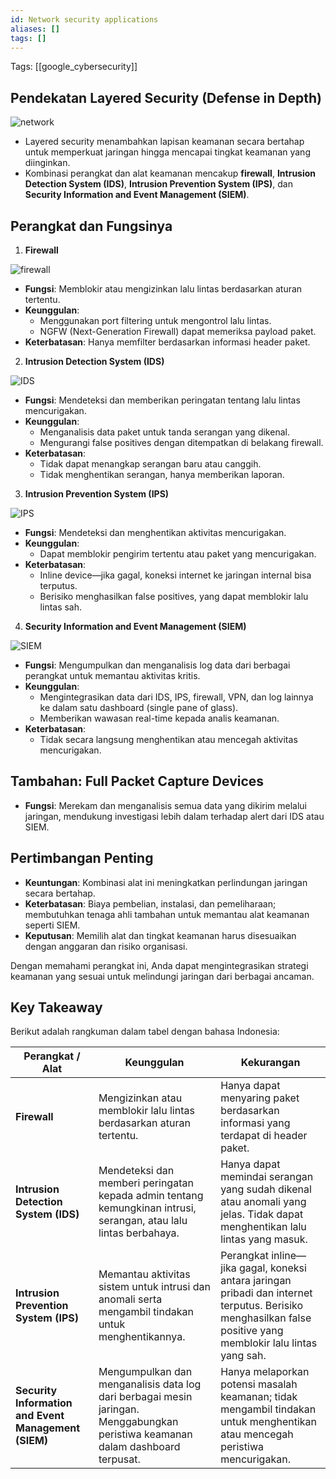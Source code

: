 ```yaml
---
id: Network security applications
aliases: []
tags: []
---
```


Tags: [[google_cybersecurity]]

## Pendekatan Layered Security (Defense in Depth)

![network](https://d3c33hcgiwev3.cloudfront.net/imageAssetProxy.v1/4ENRXSswQSOsOrKt9KyG6A_06fe04a8d10846ba811fe89a969642f1_CS_R-055_Firewall-IDS-and-IPS.png?expiry=1735084800000&hmac=cuq9P8xy1dOPdDytYyNz_sUZFRDtwiyfNqCDzDB-vBY)

- Layered security menambahkan lapisan keamanan secara bertahap untuk memperkuat jaringan hingga mencapai tingkat keamanan yang diinginkan.
- Kombinasi perangkat dan alat keamanan mencakup **firewall**, **Intrusion Detection System (IDS)**, **Intrusion Prevention System (IPS)**, dan **Security Information and Event Management (SIEM)**.

## Perangkat dan Fungsinya

1. **Firewall**

![firewall](https://d3c33hcgiwev3.cloudfront.net/imageAssetProxy.v1/dSLcIcXBSw-kw-9kzEwhAw_284c8540dab14a9e911296471c71d2f1_CS_R-055_Firewall.png?expiry=1735084800000&hmac=aP4t2gYHwlxd4EdmfGHrQKmaCdh5l0bsAPpFtt5lrp8)

- **Fungsi**: Memblokir atau mengizinkan lalu lintas berdasarkan aturan tertentu.
- **Keunggulan**:
  - Menggunakan port filtering untuk mengontrol lalu lintas.
  - NGFW (Next-Generation Firewall) dapat memeriksa payload paket.
- **Keterbatasan**: Hanya memfilter berdasarkan informasi header paket.

2. **Intrusion Detection System (IDS)**

![IDS](https://d3c33hcgiwev3.cloudfront.net/imageAssetProxy.v1/5hPelJ74TwaKusUY4ZEkkQ_bcd56306ce904397a352cfe37e28b6f1_CS_R-055_IDS.png?expiry=1735084800000&hmac=xIFePLR2s9kJSlSB7nh0UAjmx9IxPQ_LCbLmNRDfr7o)

- **Fungsi**: Mendeteksi dan memberikan peringatan tentang lalu lintas mencurigakan.
- **Keunggulan**:
  - Menganalisis data paket untuk tanda serangan yang dikenal.
  - Mengurangi false positives dengan ditempatkan di belakang firewall.
- **Keterbatasan**:
  - Tidak dapat menangkap serangan baru atau canggih.
  - Tidak menghentikan serangan, hanya memberikan laporan.

3. **Intrusion Prevention System (IPS)**

![IPS](https://d3c33hcgiwev3.cloudfront.net/imageAssetProxy.v1/sp1NiS2HR3KoLCBP36lq3g_f612a9b5e6cc47b2a9341208200b3ff1_CS_R-055_IPS.png?expiry=1735084800000&hmac=61qwd-xYTnQL-pm37kbgOxDtNEzVOzuwLCe0UZXsmhI)

- **Fungsi**: Mendeteksi dan menghentikan aktivitas mencurigakan.
- **Keunggulan**:
  - Dapat memblokir pengirim tertentu atau paket yang mencurigakan.
- **Keterbatasan**:
  - Inline device—jika gagal, koneksi internet ke jaringan internal bisa terputus.
  - Berisiko menghasilkan false positives, yang dapat memblokir lalu lintas sah.

4. **Security Information and Event Management (SIEM)**

![SIEM](https://d3c33hcgiwev3.cloudfront.net/imageAssetProxy.v1/sTtz1jL8QzCTVyhfvICu1A_ee623d56206843d6823598a8f0e70ef1_eyi2ksdTfw4mJcwZ6NvBKQBg-7CVFr-2tq8qNBLlVbloMUlJsvGdPwkSGEk-5VnBU3eXxe9dF7mGPjvyN2T3nWNKtXtu19K2Ycnbt_rEE5FAE4rbNvixbF_oeU82PyiZWpEVVoTqMf6eQJWl7uRMQyvIWA94vNp88ew46W52Kh7QkFeihWUfB8cQkB5dI5c?expiry=1735084800000&hmac=qrh74hdKii9C89uv8vesQ39b1s2CPaUgI-uRd7IGvF0)

- **Fungsi**: Mengumpulkan dan menganalisis log data dari berbagai perangkat untuk memantau aktivitas kritis.
- **Keunggulan**:
  - Mengintegrasikan data dari IDS, IPS, firewall, VPN, dan log lainnya ke dalam satu dashboard (single pane of glass).
  - Memberikan wawasan real-time kepada analis keamanan.
- **Keterbatasan**:
  - Tidak secara langsung menghentikan atau mencegah aktivitas mencurigakan.

## Tambahan: Full Packet Capture Devices

- **Fungsi**: Merekam dan menganalisis semua data yang dikirim melalui jaringan, mendukung investigasi lebih dalam terhadap alert dari IDS atau SIEM.

## Pertimbangan Penting

- **Keuntungan**: Kombinasi alat ini meningkatkan perlindungan jaringan secara bertahap.
- **Keterbatasan**: Biaya pembelian, instalasi, dan pemeliharaan; membutuhkan tenaga ahli tambahan untuk memantau alat keamanan seperti SIEM.
- **Keputusan**: Memilih alat dan tingkat keamanan harus disesuaikan dengan anggaran dan risiko organisasi.

Dengan memahami perangkat ini, Anda dapat mengintegrasikan strategi keamanan yang sesuai untuk melindungi jaringan dari berbagai ancaman.

## Key Takeaway

Berikut adalah rangkuman dalam tabel dengan bahasa Indonesia:

| **Perangkat / Alat**                                 | **Keunggulan**                                                                                                                  | **Kekurangan**                                                                                                                                                |
| ---------------------------------------------------- | ------------------------------------------------------------------------------------------------------------------------------- | ------------------------------------------------------------------------------------------------------------------------------------------------------------- |
| **Firewall**                                         | Mengizinkan atau memblokir lalu lintas berdasarkan aturan tertentu.                                                             | Hanya dapat menyaring paket berdasarkan informasi yang terdapat di header paket.                                                                              |
| **Intrusion Detection System (IDS)**                 | Mendeteksi dan memberi peringatan kepada admin tentang kemungkinan intrusi, serangan, atau lalu lintas berbahaya.               | Hanya dapat memindai serangan yang sudah dikenal atau anomali yang jelas. Tidak dapat menghentikan lalu lintas yang masuk.                                    |
| **Intrusion Prevention System (IPS)**                | Memantau aktivitas sistem untuk intrusi dan anomali serta mengambil tindakan untuk menghentikannya.                             | Perangkat inline—jika gagal, koneksi antara jaringan pribadi dan internet terputus. Berisiko menghasilkan false positive yang memblokir lalu lintas yang sah. |
| **Security Information and Event Management (SIEM)** | Mengumpulkan dan menganalisis data log dari berbagai mesin jaringan. Menggabungkan peristiwa keamanan dalam dashboard terpusat. | Hanya melaporkan potensi masalah keamanan; tidak mengambil tindakan untuk menghentikan atau mencegah peristiwa mencurigakan.                                  |
